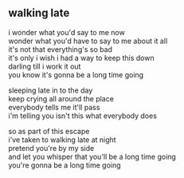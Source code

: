 ## walking late

i wonder what you'd say to me now  
wonder what you'd have to say to me about it all  
it's not that everything's so bad  
it's only i wish i had a way to keep this down  
darling till i work it out  
you know it's gonna be a long time going

sleeping late in to the day  
keep crying all around the place  
everybody tells me it'll pass  
i'm telling you isn't this what everybody does

so as part of this escape  
i've taken to walking late at night  
pretend you're by my side  
and let you whisper that you'll be a long time going  
you're gonna be a long time going
